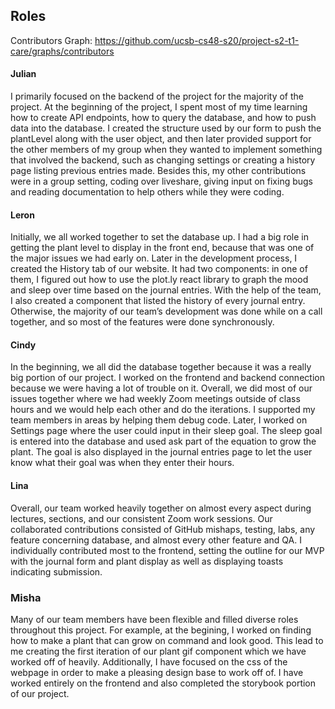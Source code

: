 ## Roles
Contributors Graph: https://github.com/ucsb-cs48-s20/project-s2-t1-care/graphs/contributors

#### Julian
I primarily focused on the backend of the project for the majority of the project. At the beginning of the project, I spent most of my time learning how to create API endpoints, how to query the database, and how to push data into the database. I created the structure used by our form to push the plantLevel along with the user object, and then later provided support for the other members of my group when they wanted to implement something that involved the backend, such as changing settings or creating a history page listing previous entries made. Besides this, my other contributions were in a group setting, coding over liveshare, giving input on fixing bugs and reading documentation to help others while they were coding.

#### Leron
Initially, we all worked together to set the database up. I had a big role in getting the plant level to display in the front end, because that was one of the major issues we had early on. Later in the development process, I created the History tab of our website. It had two components: in one of them, I figured out how to use the plot.ly react library to graph the mood and sleep over time based on the journal entries. With the help of the team, I also created a component that listed the history of every journal entry. Otherwise, the majority of our team’s development was done while on a call together, and so most of the features were done synchronously.

#### Cindy
In the beginning, we all did the database together because it was a really big portion of our project. I worked on the frontend and backend connection because we were having a lot of trouble on it. Overall, we did most of our issues together where we had weekly Zoom meetings outside of class hours and we would help each other and do the iterations. I supported my team members in areas by helping them debug code. Later, I worked on Settings page where the user could input in their sleep goal. The sleep goal is entered into the database and used ask part of the equation to grow the plant. The goal is also displayed in the journal entries page to let the user know what their goal was when they enter their hours. 

#### Lina 

Overall, our team worked heavily together on almost every aspect during lectures, sections, and our consistent Zoom work sessions. Our collaborated contributions consisted of GitHub mishaps, testing, labs, any feature concerning database, and almost every other feature and QA. I individually contributed most to the frontend, setting the outline for our MVP with the journal form and plant display as well as displaying toasts indicating submission. 


### Misha

Many of our team members have been flexible and filled diverse roles throughout this project. For example, at the begining, I worked on finding how to make a plant that can grow on command and look good. This lead to me creating the first iteration of our plant gif component which we have worked off of heavily. Additionally, I have focused on the css of the webpage in order to make a pleasing design base to work off of. I have worked entirely on the frontend and also completed the storybook portion of our project.
